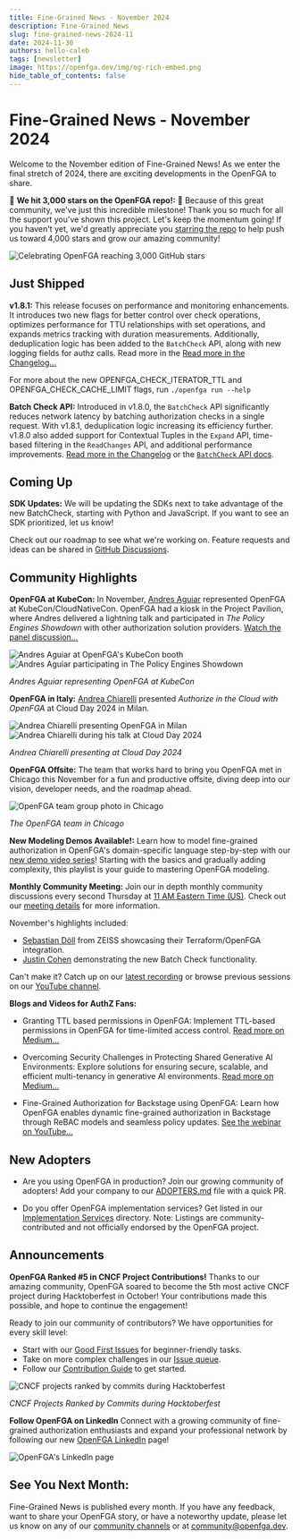 ```yaml
---
title: Fine-Grained News - November 2024
description: Fine-Grained News
slug: fine-grained-news-2024-11
date: 2024-11-30
authors: hello-caleb
tags: [newsletter]
image: https://openfga.dev/img/og-rich-embed.png
hide_table_of_contents: false
---
```

# Fine-Grained News - November 2024

Welcome to the November edition of Fine-Grained News! As we enter the final stretch of 2024, there are exciting developments in the OpenFGA to share.

🌟 **We hit 3,000 stars on the OpenFGA repo!:** 🌟 Because of this great community, we've just this incredible milestone! Thank you so much for all the support you've shown this project. Let's keep the momentum going! If you haven't yet, we'd greatly appreciate you [starring the repo](https://github.com/openfga/openfga) to help push us toward 4,000 stars and grow our amazing community! 

![Celebrating OpenFGA reaching 3,000 GitHub stars](../static/img/blog/fgn-2024-11-stars.png)

## Just Shipped

**v1.8.1:** This release focuses on performance and monitoring enhancements. It introduces two new flags for better control over check operations, optimizes performance for TTU relationships with set operations, and expands metrics tracking with duration measurements. Additionally, deduplication logic has been added to the `BatchCheck` API, along with new logging fields for authz calls. Read more in the [Read more in the Changelog...](https://github.com/openfga/openfga/releases/tag/v1.8.1)

For more about the new OPENFGA_CHECK_ITERATOR_TTL and OPENFGA_CHECK_CACHE_LIMIT flags, run `./openfga run --help`  

**Batch Check API:** Introduced in v1.8.0, the `BatchCheck` API significantly reduces network latency by batching authorization checks in a single request. With v1.8.1, deduplication logic increasing its efficiency further. v1.8.0 also added support for Contextual Tuples in the `Expand` API, time-based filtering in the `ReadChanges` API, and additional performance improvements. [Read more in the Changelog](https://github.com/openfga/openfga/releases/tag/v1.8.0) or the [`BatchCheck` API docs](https://openfga.dev/docs/interacting/relationship-queries#batch-check).

## **Coming Up**

**SDK Updates:** We will be updating the SDKs next to take advantage of the new BatchCheck, starting  with Python and JavaScript. If you want to see an SDK prioritized, let us know!

Check out our roadmap to see what we're working on. Feature requests and ideas can be shared in [GitHub Discussions](https://github.com/orgs/openfga/discussions).

## **Community Highlights**

**OpenFGA at KubeCon:** In November, [Andres Aguiar](https://www.linkedin.com/in/andresaguiar/) represented OpenFGA at KubeCon/CloudNativeCon. OpenFGA had a kiosk in the Project Pavilion, where Andres delivered a lightning talk and participated in *The Policy Engines Showdown* with other authorization solution providers. [Watch the panel discussion...](https://www.youtube.com/watch?v=AVA32aYObRE)

![Andres Aguiar at OpenFGA's KubeCon booth](../static/img/blog/fgn-2024-11-kubecon1.jpg)
![Andres Aguiar participating in The Policy Engines Showdown](../static/img/blog/fgn-2024-11-kubecon2.jpg)

*Andres Aguiar representing OpenFGA at KubeCon*

**OpenFGA in Italy:** [Andrea Chiarelli](https://www.linkedin.com/in/andreachiarelli/) presented *Authorize in the Cloud with OpenFGA* at Cloud Day 2024 in Milan.

![Andrea Chiarelli presenting OpenFGA in Milan](../static/img/blog/fgn-2024-11-andrea-chiarelli1.png)
![Andrea Chiarelli during his talk at Cloud Day 2024](../static/img/blog/fgn-2024-11-andrea-chiarelli2.png)

*Andrea Chiarelli presenting at Cloud Day 2024*

**OpenFGA Offsite:** The team that works hard to bring you OpenFGA met in Chicago this November for a fun and productive offsite, diving deep into our vision, developer needs, and the roadmap ahead.

![OpenFGA team group photo in Chicago](../static/img/blog/fgn-2024-11-chicago-offsite-team-photo.png)

*The OpenFGA team in Chicago*

**New Modeling Demos Available!:** Learn how to model fine-grained authorization in OpenFGA's domain-specific language step-by-step with our [new demo video series](https://www.youtube.com/playlist?list=PLUR5l-oTFZqWaDdhEOVt_IfPOIbKo1Ypt)! Starting with the basics and gradually adding complexity, this playlist is your guide to mastering OpenFGA modeling.

**Monthly Community Meeting:** Join our in depth monthly community discussions every second Thursday at [11 AM Eastern Time (US)](https://www.worldtimebuddy.com/?qm=1&lid=12,100,5,8&h=5&sln=11-12&hf=1). Check out our [meeting details](https://github.com/openfga/community/blob/main/community-meetings.md#:~:text=OpenFGA%20Community%20Meetings) for more information.

November's highlights included:
- [Sebastian Döll](https://www.linkedin.com/in/katallaxie/) from ZEISS showcasing their Terraform/OpenFGA integration.
- [Justin Cohen](https://www.linkedin.com/in/justincoh/) demonstrating the new Batch Check functionality.

Can't make it? Catch up on our [latest recording](https://youtu.be/4MGF4rTzhbA?si=iGcoZTw8T99E0LKs) or browse previous sessions on our [YouTube channel](https://www.youtube.com/@OpenFGA).

**Blogs and Videos for AuthZ Fans:**
 - Granting TTL based permissions in OpenFGA: Implement TTL-based permissions in OpenFGA for time-limited access control. [Read more on Medium...](https://medium.com/@shruti1810/granting-ttl-based-permissions-in-openfga-2ed2073931c3)

<!-- markdown-link-check-disable -->
- Overcoming Security Challenges in Protecting Shared Generative AI Environments: Explore solutions for ensuring secure, scalable, and efficient multi-tenancy in generative AI environments. [Read more on Medium...](https://towardsdatascience.com/overcoming-security-challenges-in-protecting-shared-generative-ai-environments-1ffb27da1bde)
<!-- markdown-link-check-enable -->

- Fine-Grained Authorization for Backstage using OpenFGA: Learn how OpenFGA enables dynamic fine-grained authorization in Backstage through ReBAC models and seamless policy updates. [See the webinar on YouTube...](https://www.youtube.com/watch?v=wWFbLPvwOyQ)

## **New Adopters**

- Are you using OpenFGA in production? Join our growing community of adopters! Add your company to our [ADOPTERS.md](https://github.com/openfga/community/blob/main/ADOPTERS.md#companiesprojects-using-openfga-in-production) file with a quick PR.

- Do you offer OpenFGA implementation services? Get listed in our [Implementation Services](https://github.com/openfga/community/blob/main/ADOPTERS.md#companies-offering-openfga-implementation-services) directory. Note: Listings are community-contributed and not officially endorsed by the OpenFGA project.

## **Announcements**

**OpenFGA Ranked #5 in CNCF Project Contributions!**
Thanks to our amazing community, OpenFGA soared to become the 5th most active CNCF project during Hacktoberfest in October! Your contributions made this possible, and hope to continue the engagement!

Ready to join our community of contributors? We have opportunities for every skill level:
- Start with our [Good First Issues](https://github.com/search?q=org%3Aopenfga+is%3Aopen+label%3A%22good+first+issue%22+&type=issues&s=created&o=desc) for beginner-friendly tasks.
- Take on more complex challenges in our [Issue queue](https://github.com/openfga/openfga/issues).
- Follow our [Contribution Guide](https://github.com/openfga/.github/blob/main/CONTRIBUTING.md) to get started.

![CNCF projects ranked by commits during Hacktoberfest](../static/img/blog/fgn-2024-11-open-fga-ranks-5th.jpeg)

*CNCF Projects Ranked by Commits during Hacktoberfest*

**Follow OpenFGA on LinkedIn**
Connect with a growing community of fine-grained authorization enthusiasts and expand your professional network by following our new <!-- markdown-link-check-disable -->
[OpenFGA LinkedIn](http://linkedin.com/company/openfga)<!-- markdown-link-check-enable --> page!

![OpenFGA's LinkedIn page](../static/img/blog/fgn-2024-11-linkedin.png)

## **See You Next Month:**

Fine-Grained News is published every month. If you have any feedback, want to share your OpenFGA story, or have a noteworthy update, please let us know on any of our [community channels](https://openfga.dev/community) or at [community@openfga.dev](mailto:community@openfga.dev).
